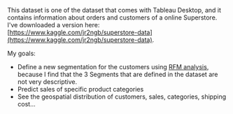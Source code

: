 This dataset is one of the dataset that comes with Tableau Desktop, and it contains information about orders and customers of a online Superstore. I've downloaded a version here: [https://www.kaggle.com/jr2ngb/superstore-data](https://www.kaggle.com/jr2ngb/superstore-data).

My goals:

- Define a new segmentation for the customers using [RFM analysis](https://www.eightleaves.com/2011/01/using-rfm-to-identify-your-best-customers/), because I find that the 3 Segments that are defined in the dataset are not very descriptive.
- Predict sales of specific product categories
- See the geospatial distribution of customers, sales, categories, shipping cost...
